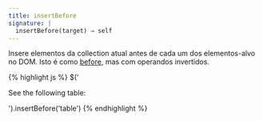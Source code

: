 ```yaml
---
title: insertBefore
signature: |
  insertBefore(target) ⇒ self
---
```


Insere elementos da collection atual antes de cada um dos elementos-alvo
no DOM. Isto é como [before](#before), mas com operandos invertidos.

{% highlight js %}
$('<p>See the following table:</p>').insertBefore('table')
{% endhighlight %}
